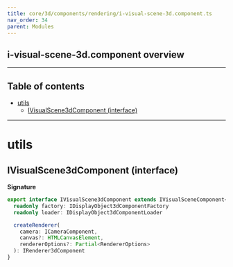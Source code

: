 ```yaml
---
title: core/3d/components/rendering/i-visual-scene-3d.component.ts
nav_order: 34
parent: Modules
---
```


## i-visual-scene-3d.component overview

---

<h2 class="text-delta">Table of contents</h2>

- [utils](#utils)
  - [IVisualScene3dComponent (interface)](#ivisualscene3dcomponent-interface)

---

# utils

## IVisualScene3dComponent (interface)

**Signature**

```ts
export interface IVisualScene3dComponent extends IVisualSceneComponent<Point3, Point4> {
  readonly factory: IDisplayObject3dComponentFactory
  readonly loader: IDisplayObject3dComponentLoader

  createRenderer(
    camera: ICameraComponent,
    canvas?: HTMLCanvasElement,
    rendererOptions?: Partial<RendererOptions>
  ): IRenderer3dComponent
}
```
